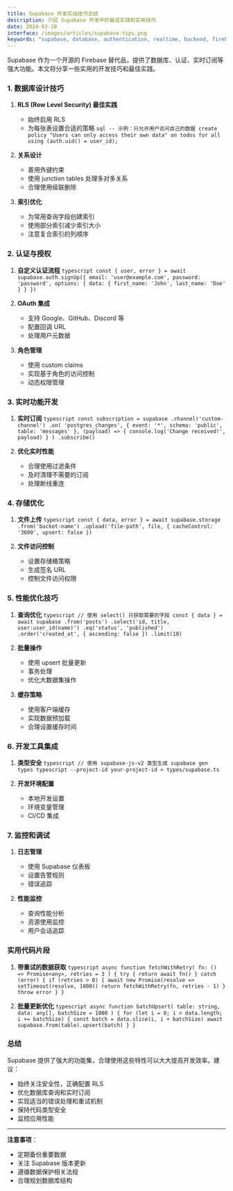 ```yaml
---
title: Supabase 开发实战技巧总结
description: 介绍 Supabase 开发中的最佳实践和实用技巧
date: 2024-03-20
interface: /images/articles/supabase-tips.png
keywords: "supabase, database, authentication, realtime, backend, firebase-alternative, development-tips"
---
```


Supabase 作为一个开源的 Firebase 替代品，提供了数据库、认证、实时订阅等强大功能。本文将分享一些实用的开发技巧和最佳实践。

### 1. **数据库设计技巧**

1. **RLS (Row Level Security) 最佳实践**
   - 始终启用 RLS
   - 为每张表设置合适的策略   ```sql
   -- 示例：只允许用户访问自己的数据
   create policy "Users can only access their own data"
   on todos for all
   using (auth.uid() = user_id);   ```

2. **关系设计**
   - 善用外键约束
   - 使用 junction tables 处理多对多关系
   - 合理使用级联删除

3. **索引优化**
   - 为常用查询字段创建索引
   - 使用部分索引减少索引大小
   - 注意复合索引的列顺序

### 2. **认证与授权**

1. **自定义认证流程**   ```typescript
   const { user, error } = await supabase.auth.signUp({
     email: 'user@example.com',
     password: 'password',
     options: {
       data: {
         first_name: 'John',
         last_name: 'Doe'
       }
     }
   })   ```

2. **OAuth 集成**
   - 支持 Google、GitHub、Discord 等
   - 配置回调 URL
   - 处理用户元数据

3. **角色管理**
   - 使用 custom claims
   - 实现基于角色的访问控制
   - 动态权限管理

### 3. **实时功能开发**

1. **实时订阅**   ```typescript
   const subscription = supabase
     .channel('custom-channel')
     .on(
       'postgres_changes',
       { event: '*', schema: 'public', table: 'messages' },
       (payload) => {
         console.log('Change received!', payload)
       }
     )
     .subscribe()   ```

2. **优化实时性能**
   - 合理使用过滤条件
   - 及时清理不需要的订阅
   - 处理断线重连

### 4. **存储优化**

1. **文件上传**   ```typescript
   const { data, error } = await supabase.storage
     .from('bucket-name')
     .upload('file-path', file, {
       cacheControl: '3600',
       upsert: false
     })   ```

2. **文件访问控制**
   - 设置存储桶策略
   - 生成签名 URL
   - 控制文件访问权限

### 5. **性能优化技巧**

1. **查询优化**   ```typescript
   // 使用 select() 只获取需要的字段
   const { data } = await supabase
     .from('posts')
     .select('id, title, user:user_id(name)')
     .eq('status', 'published')
     .order('created_at', { ascending: false })
     .limit(10)   ```

2. **批量操作**
   - 使用 upsert 批量更新
   - 事务处理
   - 优化大数据集操作

3. **缓存策略**
   - 使用客户端缓存
   - 实现数据预加载
   - 合理设置缓存时间

### 6. **开发工具集成**

1. **类型安全**   ```typescript
   // 使用 supabase-js-v2 类型生成
   supabase gen types typescript --project-id your-project-id > types/supabase.ts   ```

2. **开发环境配置**
   - 本地开发设置
   - 环境变量管理
   - CI/CD 集成

### 7. **监控和调试**

1. **日志管理**
   - 使用 Supabase 仪表板
   - 设置告警规则
   - 错误追踪

2. **性能监控**
   - 查询性能分析
   - 资源使用监控
   - 用户会话追踪

### 实用代码片段

1. **带重试的数据获取**   ```typescript
   async function fetchWithRetry(
     fn: () => Promise<any>,
     retries = 3
   ) {
     try {
       return await fn()
     } catch (error) {
       if (retries > 0) {
         await new Promise(resolve => setTimeout(resolve, 1000))
         return fetchWithRetry(fn, retries - 1)
       }
       throw error
     }
   }   ```

2. **批量更新优化**   ```typescript
   async function batchUpsert(
     table: string,
     data: any[],
     batchSize = 1000
   ) {
     for (let i = 0; i < data.length; i += batchSize) {
       const batch = data.slice(i, i + batchSize)
       await supabase.from(table).upsert(batch)
     }
   }   ```

### 总结

Supabase 提供了强大的功能集，合理使用这些特性可以大大提高开发效率。建议：

- 始终关注安全性，正确配置 RLS
- 优化数据库查询和实时订阅
- 实现适当的错误处理和重试机制
- 保持代码类型安全
- 监控应用性能

---

**注意事项**：
- 定期备份重要数据
- 关注 Supabase 版本更新
- 遵循数据保护相关法规
- 合理规划数据库结构